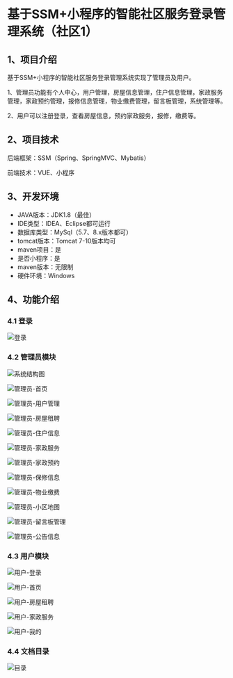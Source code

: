 # 基于SSM+小程序的智能社区服务登录管理系统（社区1）



## 1、项目介绍

基于SSM+小程序的智能社区服务登录管理系统实现了管理员及用户。

1、管理员功能有个人中心，用户管理，房屋信息管理，住户信息管理，家政服务管理，家政预约管理，报修信息管理，物业缴费管理，留言板管理，系统管理等。

2、用户可以注册登录，查看房屋信息，预约家政服务，报修，缴费等。

## 2、项目技术

后端框架：SSM（Spring、SpringMVC、Mybatis）

前端技术：VUE、小程序

## 3、开发环境

- JAVA版本：JDK1.8（最佳）
- IDE类型：IDEA、Eclipse都可运行
- 数据库类型：MySql（5.7、8.x版本都可） 
- tomcat版本：Tomcat 7-10版本均可
- maven项目：是
- 是否小程序：是
- maven版本：无限制
- 硬件环境：Windows

## 4、功能介绍

### 4.1 登录

![登录](https://www.codemarket.fun/202407252158900.png)

### 4.2 管理员模块

![系统结构图](https://www.codemarket.fun/202407252159281.png)

![管理员-首页](https://www.codemarket.fun/202407252159777.png)

![管理员-用户管理](https://www.codemarket.fun/202407252159040.png)

![管理员-房屋租聘](https://www.codemarket.fun/202407252159350.png)

![管理员-住户信息](https://www.codemarket.fun/202407252159203.png)

![管理员-家政服务](https://www.codemarket.fun/202407252159335.png)

![管理员-家政预约](https://www.codemarket.fun/202407252159369.png)

![管理员-保修信息](https://www.codemarket.fun/202407252159331.png)

![管理员-物业缴费](https://www.codemarket.fun/202407252159845.png)

![管理员-小区地图](https://www.codemarket.fun/202407252159920.png)

![管理员-留言板管理](https://www.codemarket.fun/202407252159377.png)

![管理员-公告信息](https://www.codemarket.fun/202407252159342.png)

### 4.3 用户模块

![用户-登录](https://www.codemarket.fun/202407252159987.png)

![用户-首页](https://www.codemarket.fun/202407252159968.png)

![用户-房屋租聘](https://www.codemarket.fun/202407252159994.png)

![用户-家政服务](https://www.codemarket.fun/202407252159015.png)

![用户-我的](https://www.codemarket.fun/202407252159978.png)

### 4.4 文档目录

![目录](https://www.codemarket.fun/202407252159861.png)